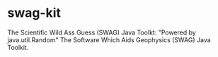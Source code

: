 swag-kit
========

The Scientific Wild Ass Guess (SWAG) Java Toolkt: "Powered by java.util.Random"
The Software Which Aids Geophysics (SWAG) Java Toolkit.
